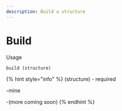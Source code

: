 ```yaml
---
description: Build a structure
---
```


# Build

Usage

```
build (structure)
```

{% hint style="info" %}
(structure) - required

\-mine

\-(more coming soon)
{% endhint %}
